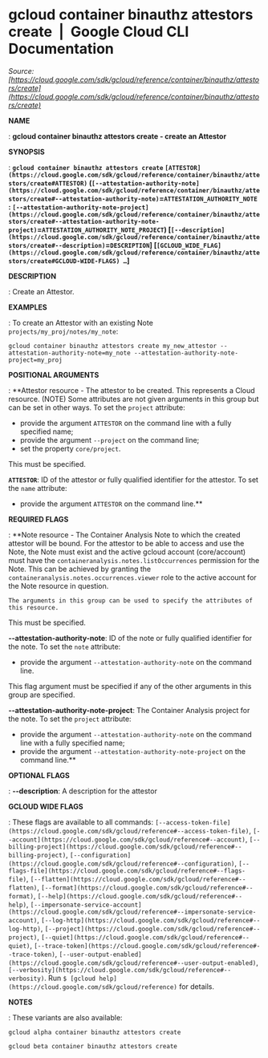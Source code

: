 # gcloud container binauthz attestors create  |  Google Cloud CLI Documentation

*Source: [https://cloud.google.com/sdk/gcloud/reference/container/binauthz/attestors/create](https://cloud.google.com/sdk/gcloud/reference/container/binauthz/attestors/create)*

**NAME**

: **gcloud container binauthz attestors create - create an Attestor**

**SYNOPSIS**

: **`gcloud container binauthz attestors create` `[ATTESTOR](https://cloud.google.com/sdk/gcloud/reference/container/binauthz/attestors/create#ATTESTOR)` (`[--attestation-authority-note](https://cloud.google.com/sdk/gcloud/reference/container/binauthz/attestors/create#--attestation-authority-note)`=`ATTESTATION_AUTHORITY_NOTE` : `[--attestation-authority-note-project](https://cloud.google.com/sdk/gcloud/reference/container/binauthz/attestors/create#--attestation-authority-note-project)`=`ATTESTATION_AUTHORITY_NOTE_PROJECT`) [`[--description](https://cloud.google.com/sdk/gcloud/reference/container/binauthz/attestors/create#--description)`=`DESCRIPTION`] [`[GCLOUD_WIDE_FLAG](https://cloud.google.com/sdk/gcloud/reference/container/binauthz/attestors/create#GCLOUD-WIDE-FLAGS) …`]**

**DESCRIPTION**

: Create an Attestor.

**EXAMPLES**

: To create an Attestor with an existing Note
`projects/my_proj/notes/my_note`:

```
gcloud container binauthz attestors create my_new_attestor --attestation-authority-note=my_note --attestation-authority-note-project=my_proj
```

**POSITIONAL ARGUMENTS**

: **Attestor resource - The attestor to be created. This represents a Cloud
resource. (NOTE) Some attributes are not given arguments in this group but can
be set in other ways.
To set the `project` attribute:

- provide the argument `ATTESTOR` on the command line with a fully
specified name;
- provide the argument `--project` on the command line;
- set the property `core/project`.

This must be specified.

**`ATTESTOR`**:
ID of the attestor or fully qualified identifier for the attestor.
To set the `name` attribute:

- provide the argument `ATTESTOR` on the command line.**

**REQUIRED FLAGS**

: **Note resource - The Container Analysis Note to which the created attestor will
be bound.
For the attestor to be able to access and use the Note, the Note must exist and
the active gcloud account (core/account) must have the
`containeranalysis.notes.listOccurrences` permission for the Note.
This can be achieved by granting the
`containeranalysis.notes.occurrences.viewer` role to the active
account for the Note resource in question.

```
The arguments in this group can be used to specify the attributes of this resource.
```

This must be specified.

**--attestation-authority-note**:
ID of the note or fully qualified identifier for the note.
To set the `note` attribute:

- provide the argument `--attestation-authority-note` on the command
line.

This flag argument must be specified if any of the other arguments in this group
are specified.

**--attestation-authority-note-project**:
The Container Analysis project for the note.
To set the `project` attribute:

- provide the argument `--attestation-authority-note` on the command
line with a fully specified name;
- provide the argument `--attestation-authority-note-project` on the
command line.**

**OPTIONAL FLAGS**

: **--description**:
A description for the attestor

**GCLOUD WIDE FLAGS**

: These flags are available to all commands: `[--access-token-file](https://cloud.google.com/sdk/gcloud/reference#--access-token-file)`,
`[--account](https://cloud.google.com/sdk/gcloud/reference#--account)`, `[--billing-project](https://cloud.google.com/sdk/gcloud/reference#--billing-project)`,
`[--configuration](https://cloud.google.com/sdk/gcloud/reference#--configuration)`,
`[--flags-file](https://cloud.google.com/sdk/gcloud/reference#--flags-file)`,
`[--flatten](https://cloud.google.com/sdk/gcloud/reference#--flatten)`, `[--format](https://cloud.google.com/sdk/gcloud/reference#--format)`, `[--help](https://cloud.google.com/sdk/gcloud/reference#--help)`, `[--impersonate-service-account](https://cloud.google.com/sdk/gcloud/reference#--impersonate-service-account)`,
`[--log-http](https://cloud.google.com/sdk/gcloud/reference#--log-http)`,
`[--project](https://cloud.google.com/sdk/gcloud/reference#--project)`, `[--quiet](https://cloud.google.com/sdk/gcloud/reference#--quiet)`, `[--trace-token](https://cloud.google.com/sdk/gcloud/reference#--trace-token)`, `[--user-output-enabled](https://cloud.google.com/sdk/gcloud/reference#--user-output-enabled)`,
`[--verbosity](https://cloud.google.com/sdk/gcloud/reference#--verbosity)`.
Run `$ [gcloud help](https://cloud.google.com/sdk/gcloud/reference)` for details.

**NOTES**

: These variants are also available:

```
gcloud alpha container binauthz attestors create
```

```
gcloud beta container binauthz attestors create
```